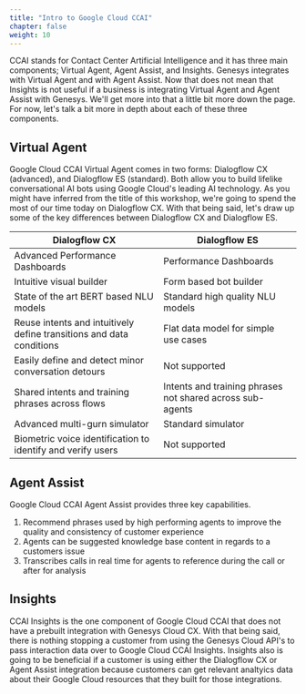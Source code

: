 ```yaml
---
title: "Intro to Google Cloud CCAI"
chapter: false
weight: 10
---
```


CCAI stands for Contact Center Artificial Intelligence and it has three main components; Virtual Agent, Agent Assist, and Insights. Genesys integrates with Virtual Agent and with Agent Assist. Now that does not mean that Insights is not useful if a business is integrating Virtual Agent and Agent Assist with Genesys. We'll get more into that a little bit more down the page. For now, let's talk a bit more in depth about each of these three components. 

## Virtual Agent
Google Cloud CCAI Virtual Agent comes in two forms: Dialogflow CX (advanced), and Dialogflow ES (standard). Both allow you to build lifelike conversational AI bots using Google Cloud's leading AI technology. As you might have inferred from the title of this workshop, we're going to spend the most of our time today on Dialogflow CX. With that being said, let's draw up some of the key differences between Dialogflow CX and Dialogflow ES. 

| Dialogflow CX | Dialogflow ES
| --- | ---
| Advanced Performance Dashboards | Performance Dashboards
| Intuitive visual builder | Form based bot builder
| State of the art BERT based NLU models | Standard high quality NLU models
| Reuse intents and intuitively define transitions and data conditions | Flat data model for simple use cases
| Easily define and detect minor conversation detours | Not supported
| Shared intents and training phrases across flows | Intents and training phrases not shared across sub-agents
| Advanced multi-gurn simulator | Standard simulator
| Biometric voice identification to identify and verify users | Not supported

## Agent Assist 
Google Cloud CCAI Agent Assist provides three key capabilities. 
1. Recommend phrases used by high performing agents to improve the quality and consistency of customer experience
2. Agents can be suggested knowledge base content in regards to a customers issue
3. Transcribes calls in real time for agents to reference during the call or after for analysis

## Insights
CCAI Insights is the one component of Google Cloud CCAI that does not have a prebuilt integration with Genesys Cloud CX. With that being said, there is nothing stopping a customer from using the Genesys Cloud API's to pass interaction data over to Google Cloud CCAI Insights. Insights also is going to be beneficial if a customer is using either the Dialogflow CX or Agent Assist integration because customers can get relevant analtyics data about their Google Cloud resources that they built for those integrations. 